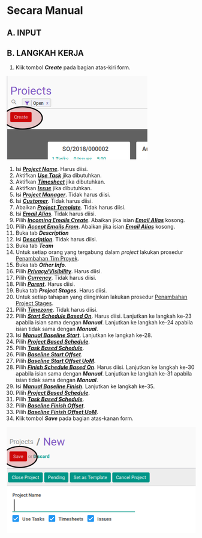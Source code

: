 # Secara Manual

## A. INPUT

## B. LANGKAH KERJA

1. Klik tombol **_Create_** pada bagian atas-kiri form.

![](../../img/project/tombol-create.png)

1. Isi [**_Project Name_**](./penjelasan.md#field-project-name). Harus diisi.
2. Aktifkan [**_Use Task_**](./penjelasan.md#field-use-task) jika dibutuhkan.
3. Aktifkan [**_Timesheet_**](./penjelasan.md#field-timesheet) jika dibutuhkan.
4. Aktifkan [**_Issue_**](./penjelasan.md#field-issue) jika dibutuhkan.
5. Isi [**_Project Manager_**](./penjelasan.md#field-project-manager). Tidak harus diisi.
6. Isi [**_Customer_**](./penjelasan.md#field-customer). Tidak harus diisi.
7. Abaikan [**_Project Template_**](./penjelasan.md#field-project-template). Tidak harus diisi.
8. Isi [**_Email Alias_**](./penjelasan.md#field-email-alias). Tidak harus diisi.
9. Pilih [**_Incoming Emails Create_**](./penjelasan.md#field-incoming-email-create). Abaikan jika isian [**_Email Alias_**](./penjelasan.md#field-email-alias) kosong.
10. Pilih [**_Accept Emails From_**](./penjelasan.md#field-accept-email-from). Abaikan jika isian [**_Email Alias_**](./penjelasan.md#field-email-alias) kosong.
11. Buka tab **_Description_**
12. Isi [**_Description_**](./penjelasan.md#field-description). Tidak harus diisi.
13. Buka tab **_Team_**
14. Untuk setiap orang yang tergabung dalam *project* lakukan prosedur [Penambahan Tim Proyek](./membuat-manual-tim.md).
15. <a name="l15">Buka</a> tab **_Other Info_**.
16. Pilih [**_Privacy/Visibility_**](./penjelasan.md#field-privacy). Harus diisi.
17. Pilih [**_Currency_**](./penjelasan.md#field-currency). Tidak harus diisi.
18. Pilih [**_Parent_**](./penjelasan.md#field-parent). Harus diisi.
19. Buka tab **_Project Stages_**. Harus diisi.
20. <a name="l21">Untuk</a> setiap tahapan yang diinginkan lakukan prosedur [Penambahan Project Stages](./membuat-manual-stage.md).
21. Pilih [**_Timezone_**](./penjelasan.md#field-timezone). Tidak harus diisi.
22. Pilih [**_Start Schedule Based On_**](./penjelasan.md#field-start-schedule-base-on). Harus diisi. Lanjutkan ke langkah ke-23 apabila isian sama dengan **_Manual_**. Lanjutkan ke langkah ke-24 apabila isian tidak sama dengan **_Manual_**.
23. Isi [**_Manual Baseline Start_**](./penjelasan.md#field-manual-baseline-start). Lanjutkan ke langkah ke-28.
24. Pilih [**_Project Based Schedule_**](./penjelasan.md#field-project-based-schedule-start).
25. Pilih [**_Task Based Schedule_**](./penjelasan.md#field-task-based-schedule-start).
26. Pilih [**_Baseline Start Offset_**](./penjelasan.md#field-baseline-start-offset).
27. Pilih [**_Baseline Start Offset UoM_**](./penjelasan.md#field-baseline-start-offset-uom).
29. Pilih [**_Finish Schedule Based On_**](./penjelasan.md#field-finish-schedule-based-on). Harus diisi. Lanjutkan ke langkah ke-30 apabila isian sama dengan **_Manual_**. Lanjutkan ke langkah ke-31 apabila isian tidak sama dengan **_Manual_**.
30. Isi [**_Manual Baseline Finish_**](./penjelasan.md#field-manual-baseline-finish). Lanjutkan ke langkah ke-35.
31. Pilih [**_Project Based Schedule_**](./penjelasan.md#field-project-based-schedule-finish).
32. Pilih [**_Task Based Schedule_**](./penjelasan.md#field-task-based-schedule-finish).
33. Pilih [**_Baseline Finish Offset_**](./penjelasan.md#field-baseline-finish-offset).
34. Pilih [**_Baseline Finish Offset UoM_**](./penjelasan.md#field-baseline-finish-offset-uom).
35. Klik tombol **_Save_** pada bagian atas-kanan form.

![](../../img/project/tombol-save.png)
